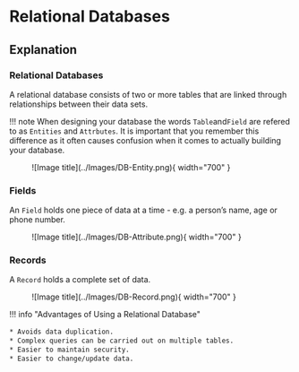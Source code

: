 # Relational Databases

## Explanation

### Relational Databases

A relational database consists of two or more tables that are linked through relationships between their data sets.

!!! note 
    When designing your database the words `Table`and`Field` are refered to as `Entities` and `Attrbutes`. It is important that you remember this difference as it often causes confusion when it comes to actually building your database.

<figure markdown="span">
![Image title](../Images/DB-Entity.png){ width="700" }
<figcaption></figcaption>
</figure>

### Fields

An `Field` holds one piece of data at a time - e.g. a person’s name, age or phone number.

<figure markdown="span">
  ![Image title](../Images/DB-Attribute.png){ width="700" }
  <figcaption></figcaption>
</figure>

### Records

A `Record` holds a complete set of data.

<figure markdown="span">
  ![Image title](../Images/DB-Record.png){ width="700" }
  <figcaption></figcaption>
</figure>

!!! info "Advantages of Using a Relational Database"

    * Avoids data duplication.
    * Complex queries can be carried out on multiple tables.
    * Easier to maintain security.
    * Easier to change/update data.

